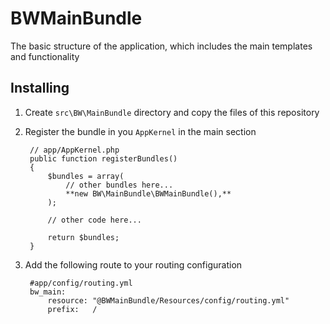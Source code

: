 BWMainBundle
============

The basic structure of the application, which includes the main templates and functionality

Installing
----------

1. Create ```src\BW\MainBundle``` directory and copy the files of this repository

2. Register the bundle in you ```AppKernel``` in the main section

        // app/AppKernel.php
        public function registerBundles()
        {
            $bundles = array(
                // other bundles here...
                **new BW\MainBundle\BWMainBundle(),**
            );

            // other code here...

            return $bundles;
        }

3. Add the following route to your routing configuration

        #app/config/routing.yml
        bw_main:
            resource: "@BWMainBundle/Resources/config/routing.yml"
            prefix:   /
